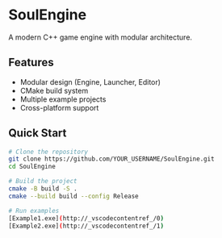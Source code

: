 # SoulEngine

A modern C++ game engine with modular architecture.

## Features
- Modular design (Engine, Launcher, Editor)
- CMake build system
- Multiple example projects
- Cross-platform support

## Quick Start
```bash
# Clone the repository
git clone https://github.com/YOUR_USERNAME/SoulEngine.git
cd SoulEngine

# Build the project
cmake -B build -S .
cmake --build build --config Release

# Run examples
[Example1.exe](http://_vscodecontentref_/0)
[Example2.exe](http://_vscodecontentref_/1)
